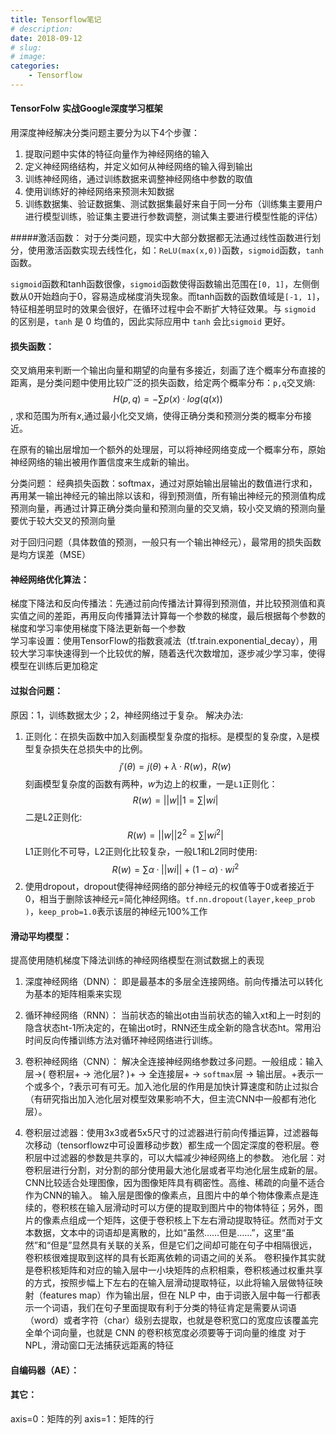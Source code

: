 ```yaml
---
title: Tensorflow笔记
# description: 
date: 2018-09-12
# slug: 
# image: 
categories:
    - Tensorflow
---
```

#### TensorFolw 实战Google深度学习框架
用深度神经解决分类问题主要分为以下4个步骤：
1. 提取问题中实体的特征向量作为神经网络的输入
2. 定义神经网络结构，并定义如何从神经网络的输入得到输出
3. 训练神经网络，通过训练数据来调整神经网络中参数的取值
4. 使用训练好的神经网络来预测未知数据
5. 训练数据集、验证数据集、测试数据集最好来自于同一分布（训练集主要用户进行模型训练，验证集主要进行参数调整，测试集主要进行模型性能的评估） 
   

#####激活函数：
对于分类问题，现实中大部分数据都无法通过线性函数进行划分，使用激活函数实现去线性化，如：`ReLU(max(x,0))`函数，`sigmoid`函数，`tanh`函数。 

`sigmoid`函数和tanh函数很像，`sigmoid`函数使得函数输出范围在`[0, 1]`，左侧倒数从0开始趋向于0，容易造成梯度消失现象。而tanh函数的函数值域是`[-1, 1]`，特征相差明显时的效果会很好，在循环过程中会不断扩大特征效果。与 `sigmoid` 的区别是，`tanh` 是 0 均值的，因此实际应用中 `tanh` 会比`sigmoid` 更好。

#### 损失函数：
交叉熵用来判断一个输出向量和期望的向量有多接近，刻画了连个概率分布直接的距离，是分类问题中使用比较广泛的损失函数，给定两个概率分布：`p,q`交叉熵:
$$ H(p, q) = -∑ p(x) · log(q(x)) $$
 , 求和范围为所有$x$,通过最小化交叉熵，使得正确分类和预测分类的概率分布接近。 

在原有的输出层增加一个额外的处理层，可以将神经网络变成一个概率分布，原始神经网络的输出被用作置信度来生成新的输出。

分类问题：
经典损失函数：softmax，通过对原始输出层输出的数值进行求和，再用某一输出神经元的输出除以该和，得到预测值，所有输出神经元的预测值构成预测向量，再通过计算正确分类向量和预测向量的交叉熵，较小交叉熵的预测向量要优于较大交叉的预测向量

对于回归问题（具体数值的预测，一般只有一个输出神经元），最常用的损失函数是均方误差（MSE）
    
#### 神经网络优化算法：
梯度下降法和反向传播法：先通过前向传播法计算得到预测值，并比较预测值和真实值之间的差距，再用反向传播算法计算每一个参数的梯度，最后根据每个参数的梯度和学习率使用梯度下降法更新每一个参数  
学习率设置：使用TensorFlow的指数衰减法（tf.train.exponential_decay），用较大学习率快速得到一个比较优的解，随着迭代次数增加，逐步减少学习率，使得模型在训练后更加稳定

#### 过拟合问题：         
原因：1，训练数据太少；2，神经网络过于复杂。
解决办法: 

1. 正则化：在损失函数中加入刻画模型复杂度的指标。是模型的复杂度，λ是模型复杂损失在总损失中的比例。
$$ j'(θ) = j(θ) + λ · R(w)，R(w) $$
刻画模型复杂度的函数有两种，$w$为边上的权重，一是`L1`正则化：
$$R(w) = ||w||1 = ∑|wi|$$
二是L2正则化:
$$ R(w) = ||w||2 ^ 2 = ∑|wi ^ 2| $$
L1正则化不可导，L2正则化比较复杂，一般L1和L2同时使用:
$$ R(w) =∑ α · ||wi|| + (1 - α)  · wi ^ 2 $$
2. 使用dropout，dropout使得神经网络的部分神经元的权值等于0或者接近于0，相当于删除该神经元=简化神经网络。`tf.nn.dropout(layer,keep_prob )`，`keep_prob=1.0`表示该层的神经元100%工作


#### 滑动平均模型：
提高使用随机梯度下降法训练的神经网络模型在测试数据上的表现

   1. 深度神经网络（DNN）：
   即是最基本的多层全连接网络。前向传播法可以转化为基本的矩阵相乘来实现

   2. 循环神经网络（RNN）：
   当前状态的输出ot由当前状态的输入xt和上一时刻的隐含状态ht-1所决定的，在输出ot时，RNN还生成全新的隐含状态ht。常用沿时间反向传播训练方法对循环神经网络进行训练。

   3. 卷积神经网络（CNN）：
   解决全连接神经网络参数过多问题。一般组成：输入层->( 卷积层+  ->  池化层? )+ -> 全连接层+ -> 
   `softmax`层 -> 输出层。+表示一个或多个，?表示可有可无。加入池化层的作用是加快计算速度和防止过拟合（有研究指出加入池化层对模型效果影响不大，但主流CNN中一般都有池化层）。
   4. 卷积层过滤器：使用3x3或者5x5尺寸的过滤器进行前向传播运算，过滤器每次移动（tensorflowz中可设置移动步数）都生成一个固定深度的卷积层。卷积层中过滤器的参数是共享的，可以大幅减少神经网络上的参数。
   池化层：对卷积层进行分割，对分割的部分使用最大池化层或者平均池化层生成新的层。CNN比较适合处理图像，因为图像矩阵具有稠密性。高维、稀疏的向量不适合作为CNN的输入。 
   输入层是图像的像素点，且图片中的单个物体像素点是连续的，卷积核在输入层滑动时可以方便的提取到图片中的物体特征；另外，图片的像素点组成一个矩阵，这便于卷积核上下左右滑动提取特征。然而对于文本数据，文本中的词语却是离散的，比如“虽然……但是……”，这里“虽然”和“但是”显然具有关联的关系，但是它们之间却可能在句子中相隔很远，卷积核很难提取到这样的具有长距离依赖的词语之间的关系。
   卷积操作其实就是卷积核矩阵和对应的输入层中一小块矩阵的点积相乘，卷积核通过权重共享的方式，按照步幅上下左右的在输入层滑动提取特征，以此将输入层做特征映射（features map）作为输出层，但在 NLP 中，由于词嵌入层中每一行都表示一个词语，我们在句子里面提取有利于分类的特征肯定是需要从词语（word）或者字符（char）级别去提取，也就是卷积宽口的宽度应该覆盖完全单个词向量，也就是 CNN 的卷积核宽度必须要等于词向量的维度
   对于NPL，滑动窗口无法捕获远距离的特征

#### 自编码器（AE）：

#### 其它：
axis=0：矩阵的列
axis=1：矩阵的行